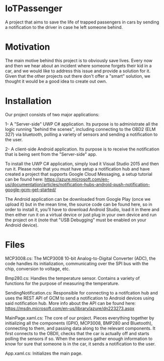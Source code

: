 # IoTPassenger
A project that aims to save the life of trapped passengers in cars by sending a notification to the driver in case he left someone behind.

# Motivation

The main motive behind this project is to obviously save lives. Every now and then we hear about an incident where someone forgets their kid in a car, and we would like to address this issue and provide a solution for it. Given that the other projects out there don't offer a "smart" solution, we thought it would be a good idea to create out own.

# Installation

Our project consists of two major applications:

1- A "Server-side" UWP C# application. Its purpose is to administrate all the logic running "behind the scenes", including connecting to the OBD2 (ELM 327) via bluetooth, polling a variety of sensors and sending a notification to the user. 

2- A client-side Android application. Its purpose is to receive the notification that is being sent from the "Server-side" app.

To install the UWP C# application, simply load it Visual Studio 2015 and then run it. Please note that you must have setup a notification hub and have created a project that supports Google Cloud Messaging, a setup tutorial can be found here: https://azure.microsoft.com/en-us/documentation/articles/notification-hubs-android-push-notification-google-gcm-get-started/ 

The Android application can be downloaded from Google Play (once we upload it) but in the mean time, the source code can be found here, so in order to install it, you'll have to download Android Studio, load it in there and then either run it on a virtual device or just plug in your own device and run the project on it (note that "USB Debugging" must be enabled on your Android device).

# Files

MCP3008.cs: The MCP3008 10-bit Analog-to-Digital Converter (ADC), the code handles its initialization, communicating over the SPI bus with the chip, conversion to voltage, etc.

Bmp280.cs: Handles the temperature sensor. Contains a variety of functions for the purpose of measuring the temperature.

SendingNotification.cs: Responsible for connecting to a notifcation hub and uses the REST API of GCM to send a notification to Android devices using said notification hub. More info about the API can be found here: https://msdn.microsoft.com/en-us/library/azure/dn223273.aspx


MainPage.xaml.cs: The core of our project. Pieces everything together by initializing all the components (GPIO, MCP3008, BMP280 and Bluetooth), connecting to them, and passing data along to the relevant components. It first connects to the OBDII, checks that the car is actually off and starts polling the sensors if so. When the sensors gather enough information to know for sure that someone is in the car, it sends a notification to the user.

App.xaml.cs: Initializes the main page.
